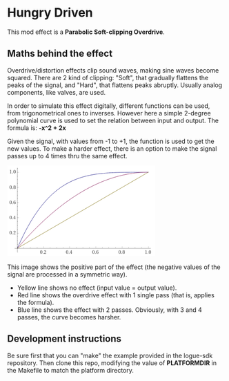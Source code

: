 # Hungry Driven

This mod effect is a __Parabolic Soft-clipping Overdrive__.

## Maths behind the effect

Overdrive/distortion effects clip sound waves, making sine waves become squared.
There are 2 kind of clipping: "Soft", that gradually flattens the peaks of the
signal, and "Hard", that flattens peaks abruptly. Usually analog components, like
valves, are used.

In order to simulate this effect digitally, different functions can be used, from
trigonometrical ones to inverses. However here a simple 2-degree polynomial curve
is used to set the relation between input and output. The formula is:
__-x^2 + 2x__

Given the signal, with values from -1 to +1, the function is used to get the new
values. To make a harder effect, there is an option to make the signal passes up to 4
times thru the same effect.

![Curves](curve.png)

This image shows the positive part of the effect (the negative values of the
signal are processed in a symmetric way).
* Yellow line shows no effect (input value = output value).
* Red line shows the overdrive effect with 1 single pass (that is, applies the formula).
* Blue line shows the effect with 2 passes.
Obviously, with 3 and 4 passes, the curve becomes harsher.

## Development instructions

Be sure first that you can "make" the example provided in the logue-sdk repository.
Then clone this repo, modifying the value of __PLATFORMDIR__ in the Makefile to match
the platform directory.
